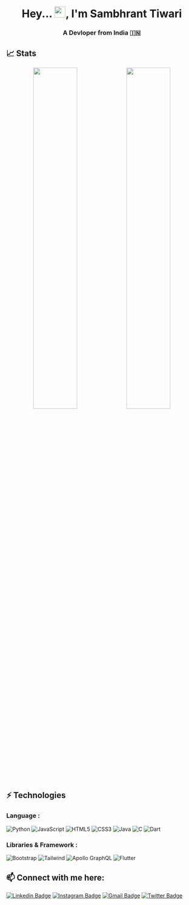 <h1 align="center">Hey... <img src="https://github.com/TheDudeThatCode/TheDudeThatCode/blob/master/Assets/Hi.gif" width="29">, I'm Sambhrant Tiwari </h1>
<h3 align="center">A Devloper from India 🇮🇳 </h3>

## 📈 Stats
<p align="center">
	
  <img width="48%" src="https://github-readme-stats.vercel.app/api?username=cyclotron17&show_icons=true&theme=tokyonight" />
  <img width="48%" src="https://github-readme-streak-stats.herokuapp.com/?user=cyclotron17&theme=tokyonight" />
</p>



## ⚡ Technologies

### Language :
![Python](https://img.shields.io/badge/-Python-black?style=flat-square&logo=Python)
![JavaScript](https://img.shields.io/badge/-JavaScript-black?style=flat-square&logo=javascript)
![HTML5](https://img.shields.io/badge/-HTML5-E34F26?style=flat-square&logo=html5&logoColor=white)
![CSS3](https://img.shields.io/badge/-CSS3-1572B6?style=flat-square&logo=css3)
![Java](https://img.shields.io/badge/-Java-E34A86?style=flat-square&logo=Java)
![C](https://img.shields.io/badge/-C-007ACC?style=flat-square&logo=c)
![Dart](https://img.shields.io/badge/-Dart-007ACC?style=flat-square&logo=Dart)

### Libraries & Framework :

![Bootstrap](https://img.shields.io/badge/-Bootstrap-563D7C?style=flat-square&logo=bootstrap)
![Tailwind](https://img.shields.io/badge/-Tailwind-E10098?style=flat-square&logo=tailwind)
![Apollo GraphQL](https://img.shields.io/badge/-Angular%20-311C87?style=flat-square&logo=apollo-graphql)
![Flutter](https://img.shields.io/badge/-flutter-007ACC?style=flat-square&logo=Flutter)


## 📫 Connect with me here:
 
[![Linkedin Badge](https://img.shields.io/badge/-Devanshu_saxena-blue?style=flat-square&logo=Linkedin&logoColor=white&link=https:https://www.linkedin.com/in/devanshu-saxena01/)](https://www.linkedin.com/in/devanshu-saxena01/)
[![Instagram Badge](https://img.shields.io/badge/-devanshu0_1-purple?style=flat-square&logo=instagram&logoColor=white&link=https:https://www.instagram.com/devanshu0_1/)](https://www.instagram.com/devanshu0_1/)
[![Gmail Badge](https://img.shields.io/badge/-devanshu2125.csme@kiet.edu-c14438?style=flat-square&logo=Gmail&logoColor=white&link=mailto:devanshu.2125csme@kiet.edu)](mailto:devanshu2125.csme@kiet.edu)
[![Twitter Badge](https://img.shields.io/badge/-Devanshu-darkred?style=flat-square&logo=twitter&logoColor=white&link=https://twitter.com/DEVANSHU0_1)](https://twitter.com/DEVANSHU0_1)
